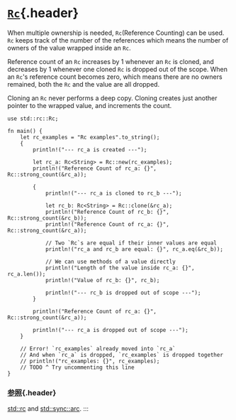 # [`Rc`](#rc){.header}

When multiple ownership is needed, `Rc`(Reference Counting) can be used.
`Rc` keeps track of the number of the references which means the number
of owners of the value wrapped inside an `Rc`.

Reference count of an `Rc` increases by 1 whenever an `Rc` is cloned,
and decreases by 1 whenever one cloned `Rc` is dropped out of the scope.
When an `Rc`\'s reference count becomes zero, which means there are no
owners remained, both the `Rc` and the value are all dropped.

Cloning an `Rc` never performs a deep copy. Cloning creates just another
pointer to the wrapped value, and increments the count.

    use std::rc::Rc;

    fn main() {
        let rc_examples = "Rc examples".to_string();
        {
            println!("--- rc_a is created ---");
            
            let rc_a: Rc<String> = Rc::new(rc_examples);
            println!("Reference Count of rc_a: {}", Rc::strong_count(&rc_a));
            
            {
                println!("--- rc_a is cloned to rc_b ---");
                
                let rc_b: Rc<String> = Rc::clone(&rc_a);
                println!("Reference Count of rc_b: {}", Rc::strong_count(&rc_b));
                println!("Reference Count of rc_a: {}", Rc::strong_count(&rc_a));
                
                // Two `Rc`s are equal if their inner values are equal
                println!("rc_a and rc_b are equal: {}", rc_a.eq(&rc_b));
                
                // We can use methods of a value directly
                println!("Length of the value inside rc_a: {}", rc_a.len());
                println!("Value of rc_b: {}", rc_b);
                
                println!("--- rc_b is dropped out of scope ---");
            }
            
            println!("Reference Count of rc_a: {}", Rc::strong_count(&rc_a));
            
            println!("--- rc_a is dropped out of scope ---");
        }
        
        // Error! `rc_examples` already moved into `rc_a`
        // And when `rc_a` is dropped, `rc_examples` is dropped together
        // println!("rc_examples: {}", rc_examples);
        // TODO ^ Try uncommenting this line
    }

### [参照](#参照){.header}

[std::rc](https://doc.rust-lang.org/std/rc/index.html) and
[std::sync::arc](https://doc.rust-lang.org/std/sync/struct.Arc.html).
:::

